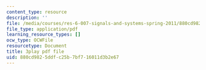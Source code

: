 ```yaml
---
content_type: resource
description: ''
file: /media/courses/res-6-007-signals-and-systems-spring-2011/880cd9825ddfc25b7bf716011d3b2e67_jGk3w1b7UXQ.pdf
file_type: application/pdf
learning_resource_types: []
ocw_type: OCWFile
resourcetype: Document
title: 3play pdf file
uid: 880cd982-5ddf-c25b-7bf7-16011d3b2e67
---
```

